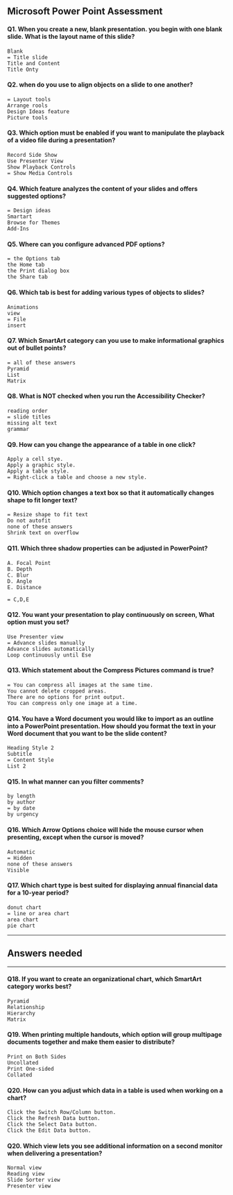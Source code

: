 ## Microsoft Power Point Assessment

#### Q1. When you create a new, blank presentation. you begin with one blank slide. What is the layout name of this slide?

    Blank
    = Title slide
    Title and Content
    Title Onty

#### Q2. when do you use to align objects on a slide to one another?

    = Layout tools
    Arrange rools
    Design Ideas feature
    Picture tools

#### Q3. Which option must be enabled if you want to manipulate the playback of a video file during a presentation?

    Record Side Show
    Use Presenter View
    Show Playback Controls
    = Show Media Controls

#### Q4. Which feature analyzes the content of your slides and offers suggested options?

    = Design ideas
    Smartart
    Browse for Themes
    Add-Ins

#### Q5. Where can you configure advanced PDF options?

    = the Options tab
    the Home tab
    the Print dialog box
    the Share tab

#### Q6. Which tab is best for adding various types of objects to slides?

    Animations
    view
    = File
    insert

#### Q7. Which SmartArt category can you use to make informational graphics out of bullet points?

    = all of these answers
    Pyramid
    List
    Matrix

#### Q8. What is NOT checked when you run the Accessibility Checker?

    reading order
    = slide titles
    missing alt text
    grammar

#### Q9. How can you change the appearance of a table in one click?

    Apply a cell stye.
    Apply a graphic style.
    Apply a table style.
    = Right-click a table and choose a new style.

#### Q10. Which option changes a text box so that it automatically changes shape to fit longer text?

    = Resize shape to fit text
    Do not autofit
    none of these answers
    Shrink text on overflow

#### Q11. Which three shadow properties can be adjusted in PowerPoint?

    A. Focal Point
    B. Depth
    C. Blur
    D. Angle
    E. Distance
    
    = C,D,E

#### Q12. You want your presentation to play continuously on screen, What option must you set?

    Use Presenter view
    = Advance slides manually
    Advance slides automatically
    Loop continuously until Ese

#### Q13. Which statement about the Compress Pictures command is true?

    = You can compress all images at the same time.
    You cannot delete cropped areas.
    There are no options for print output.
    You can compress only one image at a time.

#### Q14.  You have a Word document you would like to import as an outline into a PowerPoint presentation. How should you format the text in your Word document that you want to be the slide content?

    Heading Style 2
    Subtitle
    = Content Style
    List 2

#### Q15. In what manner can you filter comments?

    by length
    by author
    = by date
    by urgency
    
#### Q16. Which Arrow Options choice will hide the mouse cursor when presenting, except when the cursor is moved?

    Automatic
    = Hidden
    none of these answers
    Visible
    
#### Q17. Which chart type is best suited for displaying annual financial data for a 10-year period? 

    donut chart
    = line or area chart
    area chart
    pie chart



-----------------------------
Answers needed
-----------------------------


-----------------------------
#### Q18. If you want to create an organizational chart, which SmartArt category works best?

    Pyramid
    Relationship
    Hierarchy
    Matrix

#### Q19. When printing multiple handouts, which option will group multipage documents together and make them easier to distribute?

    Print on Both Sides
    Uncollated
    Print One-sided
    Collated


#### Q20. How can you adjust which data in a table is used when working on a chart?

    Click the Switch Row/Column button.
    Click the Refresh Data button.
    Click the Select Data button.
    Click the Edit Data button.

#### Q20. Which view lets you see additional information on a second monitor when delivering a presentation?

    Normal view
    Reading view
    Slide Sorter view
    Presenter view
